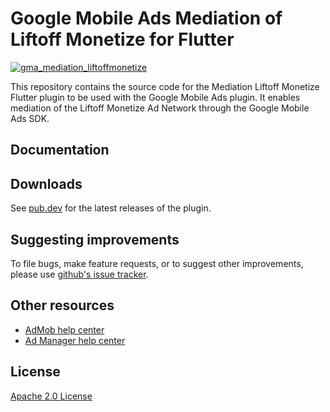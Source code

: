 # Google Mobile Ads Mediation of Liftoff Monetize for Flutter

[![gma_mediation_liftoffmonetize](https://github.com/googleads/googleads-mobile-flutter/actions/workflows/google_mobile_ads.yaml/badge.svg)](https://github.com/googleads/googleads-mobile-flutter/actions/workflows/google_mobile_ads.yaml)

This repository contains the source code for the Mediation Liftoff Monetize
Flutter plugin to be used with the Google Mobile Ads plugin. It enables 
mediation of the Liftoff Monetize Ad Network through the Google Mobile Ads SDK.

## Documentation



## Downloads

See [pub.dev](https://pub.dev/packages/gma_mediation_liftoffmonetize/versions) for the
latest releases of the plugin.

## Suggesting improvements

To file bugs, make feature requests, or to suggest other improvements, please
use [github's issue tracker](https://github.com/googleads/googleads-mobile-flutter/issues).


## Other resources

* [AdMob help center](https://support.google.com/admob/?hl=en#topic=7383088)
* [Ad Manager help center](https://support.google.com/admanager/?hl=en#topic=7505988)

## License

[Apache 2.0 License](https://www.apache.org/licenses/LICENSE-2.0)